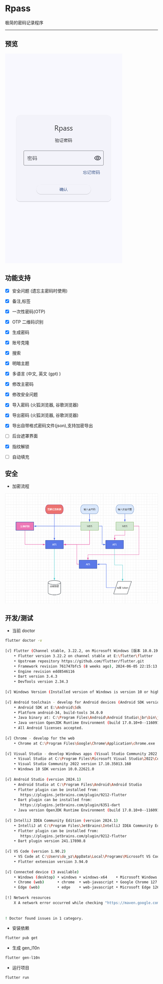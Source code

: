 # Rpass

极简的密码记录程序

---

## 预览

![界面预览](docs/PixPin_2024-08-03_21-14-40.gif)


## 功能支持

- [x] 安全问题 (遗忘主密码时使用)
- [x] 备注,标签
- [x] 一次性密码(OTP)
- [x] OTP 二维码识别
- [x] 生成密码
- [x] 账号克隆
- [x] 搜索
- [x] 明暗主题
- [x] 多语言 (中文, 英文 (gpt) )
- [x] 修改主密码
- [x] 修改安全问题
- [x] 导入密码 (火狐浏览器, 谷歌浏览器)
- [x] 导出密码 (火狐浏览器, 谷歌浏览器)
- [x] 导出自带格式密码文件(json),支持加密导出
- [ ] 后台遮罩界面
- [X] 指纹解锁
- [ ] 自动填充


## 安全

- 加密流程

![加密流程](docs/PixPin_2024-08-28_23-39-01.png)


## 开发/测试


- 当前 doctor
```bash
flutter doctor -v

[√] Flutter (Channel stable, 3.22.2, on Microsoft Windows [版本 10.0.19045.4170], locale zh-CN)
    • Flutter version 3.22.2 on channel stable at E:\flutter\flutter
    • Upstream repository https://github.com/flutter/flutter.git
    • Framework revision 761747bfc5 (8 weeks ago), 2024-06-05 22:15:13 +0200
    • Engine revision edd8546116
    • Dart version 3.4.3
    • DevTools version 2.34.3

[√] Windows Version (Installed version of Windows is version 10 or higher)

[√] Android toolchain - develop for Android devices (Android SDK version 34.0.0)
    • Android SDK at E:\Android\Sdk
    • Platform android-34, build-tools 34.0.0
    • Java binary at: C:\Program Files\Android\Android Studio\jbr\bin\java
    • Java version OpenJDK Runtime Environment (build 17.0.10+0--11609105)
    • All Android licenses accepted.

[√] Chrome - develop for the web
    • Chrome at C:\Program Files\Google\Chrome\Application\chrome.exe     

[√] Visual Studio - develop Windows apps (Visual Studio Community 2022 17.10.3)
    • Visual Studio at C:\Program Files\Microsoft Visual Studio\2022\Community 
    • Visual Studio Community 2022 version 17.10.35013.160
    • Windows 10 SDK version 10.0.22621.0

[√] Android Studio (version 2024.1)
    • Android Studio at C:\Program Files\Android\Android Studio
    • Flutter plugin can be installed from:
       https://plugins.jetbrains.com/plugin/9212-flutter
    • Dart plugin can be installed from:
       https://plugins.jetbrains.com/plugin/6351-dart
    • Java version OpenJDK Runtime Environment (build 17.0.10+0--11609105)

[√] IntelliJ IDEA Community Edition (version 2024.1)
    • IntelliJ at C:\Program Files\JetBrains\IntelliJ IDEA Community Edition 2024.1.4
    • Flutter plugin can be installed from:
       https://plugins.jetbrains.com/plugin/9212-flutter
    • Dart plugin version 241.17890.8

[√] VS Code (version 1.90.2)
    • VS Code at C:\Users\do_yz\AppData\Local\Programs\Microsoft VS Code
    • Flutter extension version 3.94.0

[√] Connected device (3 available)
    • Windows (desktop) • windows • windows-x64    • Microsoft Windows [版本 10.0.19045.4170]
    • Chrome (web)      • chrome  • web-javascript • Google Chrome 127.0.6533.89
    • Edge (web)        • edge    • web-javascript • Microsoft Edge 126.0.2592.81

[!] Network resources
    X A network error occurred while checking "https://maven.google.com/": 信号灯超时时间已到


! Doctor found issues in 1 category.
```

- 安装依赖
```bash
flutter pub get
```

- 生成 gen_l10n
```bash
flutter gen-l10n
```
- 运行项目
```bash
flutter run
```